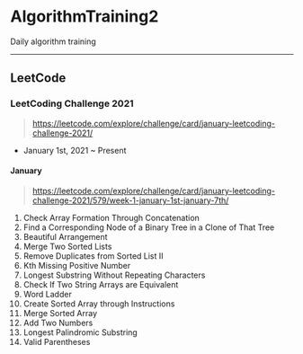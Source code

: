 # AlgorithmTraining2
Daily algorithm training
<hr>

## LeetCode
### LeetCoding Challenge 2021
> https://leetcode.com/explore/challenge/card/january-leetcoding-challenge-2021/

* January 1st, 2021 ~ Present

#### January
> https://leetcode.com/explore/challenge/card/january-leetcoding-challenge-2021/579/week-1-january-1st-january-7th/

01. Check Array Formation Through Concatenation 
02. Find a Corresponding Node of a Binary Tree in a Clone of That Tree
03. Beautiful Arrangement
04. Merge Two Sorted Lists
05. Remove Duplicates from Sorted List II
06. Kth Missing Positive Number
07. Longest Substring Without Repeating Characters
08. Check If Two String Arrays are Equivalent
09. Word Ladder
10. Create Sorted Array through Instructions
11. Merge Sorted Array
12. Add Two Numbers
19. Longest Palindromic Substring
20. Valid Parentheses
